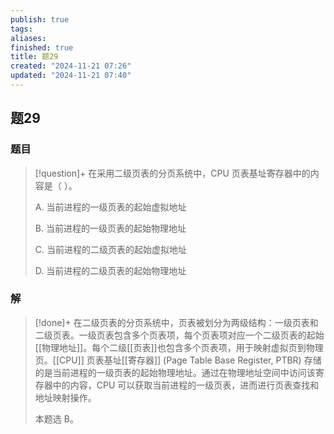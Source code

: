 ```yaml
---
publish: true
tags: 
aliases: 
finished: true
title: 题29
created: "2024-11-21 07:26"
updated: "2024-11-21 07:40"
---
```

## 题29
### 题目
> [!question]+
> 在采用二级页表的分页系统中，CPU 页表基址寄存器中的内容是（ ）。
> 
> A. 当前进程的一级页表的起始虚拟地址
> 
> B. 当前进程的一级页表的起始物理地址
> 
> C. 当前进程的二级页表的起始虚拟地址
> 
> D. 当前进程的二级页表的起始物理地址
### 解
> [!done]+
> 在二级页表的分页系统中，页表被划分为两级结构：一级页表和二级页表。一级页表包含多个页表项，每个页表项对应一个二级页表的起始[[物理地址]]。每个二级[[页表]]也包含多个页表项，用于映射虚拟页到物理页。[[CPU]] 页表基址[[寄存器]] (Page Table Base Register, PTBR) 存储的是当前进程的一级页表的起始物理地址。通过在物理地址空间中访问该寄存器中的内容，CPU 可以获取当前进程的一级页表，进而进行页表查找和地址映射操作。
> 
> 本题选 B。
